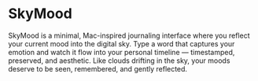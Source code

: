 # SkyMood
SkyMood is a minimal, Mac-inspired journaling interface where you reflect your current mood into the digital sky. Type a word that captures your emotion and watch it flow into your personal timeline — timestamped, preserved, and aesthetic.  Like clouds drifting in the sky, your moods deserve to be seen, remembered, and gently reflected.
